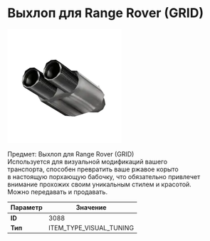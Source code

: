 # Выхлоп для Range Rover (GRID)

![Item Image](../img/3088.webp?raw=true)

Предмет: Выхлоп для Range Rover (GRID)<br>Используется для визуальной модификаций вашего<br>транспорта, способен превратить ваше ржавое корыто<br>в настоящую порхающую бабочку, что обязательно привлечет<br>внимание прохожих своим уникальным стилем и красотой.<br>Можно передавать и продавать.


| Параметр | Значение |
|----------|----------|
| **ID** | 3088 |
| **Тип** | ITEM_TYPE_VISUAL_TUNING |

